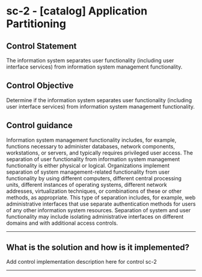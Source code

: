 # sc-2 - \[catalog\] Application Partitioning

## Control Statement

The information system separates user functionality (including user interface services) from information system management functionality.

## Control Objective

Determine if the information system separates user functionality (including user interface services) from information system management functionality.

## Control guidance

Information system management functionality includes, for example, functions necessary to administer databases, network components, workstations, or servers, and typically requires privileged user access. The separation of user functionality from information system management functionality is either physical or logical. Organizations implement separation of system management-related functionality from user functionality by using different computers, different central processing units, different instances of operating systems, different network addresses, virtualization techniques, or combinations of these or other methods, as appropriate. This type of separation includes, for example, web administrative interfaces that use separate authentication methods for users of any other information system resources. Separation of system and user functionality may include isolating administrative interfaces on different domains and with additional access controls.

______________________________________________________________________

## What is the solution and how is it implemented?

Add control implementation description here for control sc-2

______________________________________________________________________
